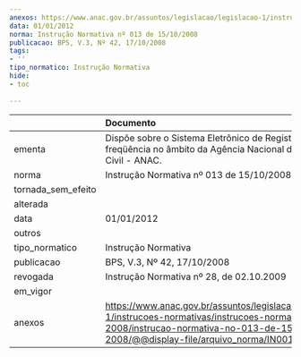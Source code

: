 ```yaml
---
anexos: https://www.anac.gov.br/assuntos/legislacao/legislacao-1/instrucoes-normativas/instrucoes-normativas-2008/instrucao-normativa-no-013-de-15-10-2008/@@display-file/arquivo_norma/IN0013_2008.pdf
data: 01/01/2012
norma: Instrução Normativa nº 013 de 15/10/2008
publicacao: BPS, V.3, Nº 42, 17/10/2008
tags:
- ''
tipo_normatico: Instrução Normativa
hide: 
- toc 
 
---
```


|                    | Documento                                                                                                                                                                                       |
|:-------------------|:------------------------------------------------------------------------------------------------------------------------------------------------------------------------------------------------|
| ementa             | Dispõe sobre o Sistema Eletrônico de Registro de freqüência no âmbito da Agência Nacional de Aviação Civil - ANAC.                                                                              |
| norma              | Instrução Normativa nº 013 de 15/10/2008                                                                                                                                                        |
| tornada_sem_efeito |                                                                                                                                                                                                 |
| alterada           |                                                                                                                                                                                                 |
| data               | 01/01/2012                                                                                                                                                                                      |
| outros             |                                                                                                                                                                                                 |
| tipo_normatico     | Instrução Normativa                                                                                                                                                                             |
| publicacao         | BPS, V.3, Nº 42, 17/10/2008                                                                                                                                                                     |
| revogada           | Instrução Normativa nº 28, de 02.10.2009                                                                                                                                                        |
| em_vigor           |                                                                                                                                                                                                 |
| anexos             | https://www.anac.gov.br/assuntos/legislacao/legislacao-1/instrucoes-normativas/instrucoes-normativas-2008/instrucao-normativa-no-013-de-15-10-2008/@@display-file/arquivo_norma/IN0013_2008.pdf |
